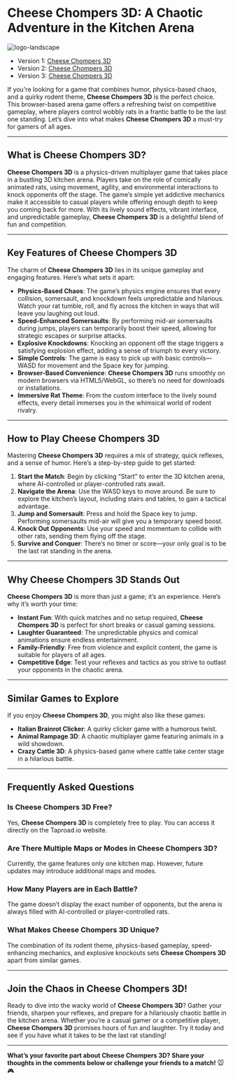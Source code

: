 # Cheese Chompers 3D: A Chaotic Adventure in the Kitchen Arena

![logo-landscape](https://github.com/user-attachments/assets/314b16e0-818b-4143-bea7-336d377eddeb)


- Version 1: [Cheese Chompers 3D](https://sprunki-incredibox.org/game/other-cheese-chompers-3d)
- Version 2: [Cheese Chompers 3D](https://sprunki.la/game/other-cheese-chompers-3d)
- Version 3: [Cheese Chompers 3D](https://scrunkly.org/game/other-cheese-chompers-3d)


If you're looking for a game that combines humor, physics-based chaos, and a quirky rodent theme, **Cheese Chompers 3D** is the perfect choice. This browser-based arena game offers a refreshing twist on competitive gameplay, where players control wobbly rats in a frantic battle to be the last one standing. Let’s dive into what makes **Cheese Chompers 3D** a must-try for gamers of all ages.

---

## What is Cheese Chompers 3D?

**Cheese Chompers 3D** is a physics-driven multiplayer game that takes place in a bustling 3D kitchen arena. Players take on the role of comically animated rats, using movement, agility, and environmental interactions to knock opponents off the stage. The game’s simple yet addictive mechanics make it accessible to casual players while offering enough depth to keep you coming back for more. With its lively sound effects, vibrant interface, and unpredictable gameplay, **Cheese Chompers 3D** is a delightful blend of fun and competition.

---

## Key Features of Cheese Chompers 3D

The charm of **Cheese Chompers 3D** lies in its unique gameplay and engaging features. Here’s what sets it apart:

- **Physics-Based Chaos**: The game’s physics engine ensures that every collision, somersault, and knockdown feels unpredictable and hilarious. Watch your rat tumble, roll, and fly across the kitchen in ways that will leave you laughing out loud.
- **Speed-Enhanced Somersaults**: By performing mid-air somersaults during jumps, players can temporarily boost their speed, allowing for strategic escapes or surprise attacks.
- **Explosive Knockdowns**: Knocking an opponent off the stage triggers a satisfying explosion effect, adding a sense of triumph to every victory.
- **Simple Controls**: The game is easy to pick up with basic controls—WASD for movement and the Space key for jumping.
- **Browser-Based Convenience**: **Cheese Chompers 3D** runs smoothly on modern browsers via HTML5/WebGL, so there’s no need for downloads or installations.
- **Immersive Rat Theme**: From the custom interface to the lively sound effects, every detail immerses you in the whimsical world of rodent rivalry.

---

## How to Play Cheese Chompers 3D

Mastering **Cheese Chompers 3D** requires a mix of strategy, quick reflexes, and a sense of humor. Here’s a step-by-step guide to get started:

1. **Start the Match**: Begin by clicking “Start” to enter the 3D kitchen arena, where AI-controlled or player-controlled rats await.
2. **Navigate the Arena**: Use the WASD keys to move around. Be sure to explore the kitchen’s layout, including stairs and tables, to gain a tactical advantage.
3. **Jump and Somersault**: Press and hold the Space key to jump. Performing somersaults mid-air will give you a temporary speed boost.
4. **Knock Out Opponents**: Use your speed and momentum to collide with other rats, sending them flying off the stage.
5. **Survive and Conquer**: There’s no timer or score—your only goal is to be the last rat standing in the arena.

---

## Why Cheese Chompers 3D Stands Out

**Cheese Chompers 3D** is more than just a game; it’s an experience. Here’s why it’s worth your time:

- **Instant Fun**: With quick matches and no setup required, **Cheese Chompers 3D** is perfect for short breaks or casual gaming sessions.
- **Laughter Guaranteed**: The unpredictable physics and comical animations ensure endless entertainment.
- **Family-Friendly**: Free from violence and explicit content, the game is suitable for players of all ages.
- **Competitive Edge**: Test your reflexes and tactics as you strive to outlast your opponents in the chaotic arena.

---

## Similar Games to Explore

If you enjoy **Cheese Chompers 3D**, you might also like these games:

- **Italian Brainrot Clicker**: A quirky clicker game with a humorous twist.
- **Animal Rampage 3D**: A chaotic multiplayer game featuring animals in a wild showdown.
- **Crazy Cattle 3D**: A physics-based game where cattle take center stage in a hilarious battle.

---

## Frequently Asked Questions

### Is Cheese Chompers 3D Free?
Yes, **Cheese Chompers 3D** is completely free to play. You can access it directly on the Taproad.io website.

### Are There Multiple Maps or Modes in Cheese Chompers 3D?
Currently, the game features only one kitchen map. However, future updates may introduce additional maps and modes.

### How Many Players are in Each Battle?
The game doesn’t display the exact number of opponents, but the arena is always filled with AI-controlled or player-controlled rats.

### What Makes Cheese Chompers 3D Unique?
The combination of its rodent theme, physics-based gameplay, speed-enhancing mechanics, and explosive knockouts sets **Cheese Chompers 3D** apart from similar games.

---

## Join the Chaos in Cheese Chompers 3D!

Ready to dive into the wacky world of **Cheese Chompers 3D**? Gather your friends, sharpen your reflexes, and prepare for a hilariously chaotic battle in the kitchen arena. Whether you’re a casual gamer or a competitive player, **Cheese Chompers 3D** promises hours of fun and laughter. Try it today and see if you have what it takes to be the last rat standing!

---

**What’s your favorite part about Cheese Chompers 3D? Share your thoughts in the comments below or challenge your friends to a match!** 🐭🎮
